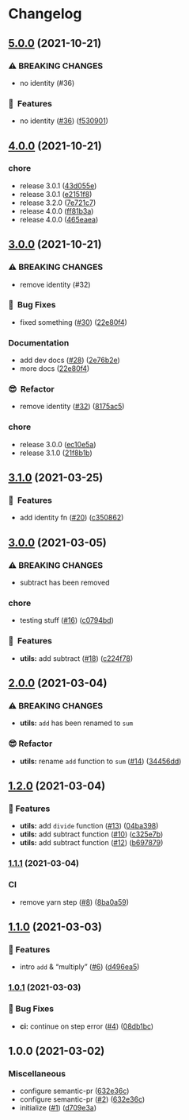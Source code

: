 # Changelog

## [5.0.0](https://www.github.com/ze-flo/zeflo_test_env/compare/v4.0.0...v5.0.0) (2021-10-21)


### ⚠ BREAKING CHANGES

* no identity (#36)

### :rocket:&nbsp;&nbsp;Features

* no identity ([#36](https://www.github.com/ze-flo/zeflo_test_env/issues/36)) ([f530901](https://www.github.com/ze-flo/zeflo_test_env/commit/f5309016915661c3d1ff0953ad6d9f51dc8d4a9b))

## [4.0.0](https://www.github.com/ze-flo/zeflo_test_env/compare/v3.0.0...v4.0.0) (2021-10-21)


### chore

* release 3.0.1 ([43d055e](https://www.github.com/ze-flo/zeflo_test_env/commit/43d055e4936211875e352b93d34e7a5ad5bdc341))
* release 3.0.1 ([e2151f8](https://www.github.com/ze-flo/zeflo_test_env/commit/e2151f837f12ccef1b6d2019243aaa6ca39971c6))
* release 3.2.0 ([7e721c7](https://www.github.com/ze-flo/zeflo_test_env/commit/7e721c7ef9cd81c8f254069f4ee2d99d010ef7bd))
* release 4.0.0 ([ff81b3a](https://www.github.com/ze-flo/zeflo_test_env/commit/ff81b3a386fbf3f92c2ff18e9eaba92809225054))
* release 4.0.0 ([465eaea](https://www.github.com/ze-flo/zeflo_test_env/commit/465eaeaf1e65d24b109cea2ec6a134072d9bfa5e))

## [3.0.0](https://www.github.com/ze-flo/zeflo_test_env/compare/v3.1.0...v3.0.0) (2021-10-21)


### ⚠ BREAKING CHANGES

* remove identity (#32)

### :bug:&nbsp;&nbsp;Bug Fixes

* fixed something ([#30](https://www.github.com/ze-flo/zeflo_test_env/issues/30)) ([22e80f4](https://www.github.com/ze-flo/zeflo_test_env/commit/22e80f44d991f62ad8416b435e9a05c006f46e1d))


### Documentation

* add dev docs ([#28](https://www.github.com/ze-flo/zeflo_test_env/issues/28)) ([2e76b2e](https://www.github.com/ze-flo/zeflo_test_env/commit/2e76b2eed75b5a9c1735dc431d34f81ad3269408))
* more docs ([22e80f4](https://www.github.com/ze-flo/zeflo_test_env/commit/22e80f44d991f62ad8416b435e9a05c006f46e1d))


### :sunglasses:&nbsp;&nbsp;Refactor

* remove identity ([#32](https://www.github.com/ze-flo/zeflo_test_env/issues/32)) ([8175ac5](https://www.github.com/ze-flo/zeflo_test_env/commit/8175ac5c933705c0cfe300589b17c864e69adfa8))


### chore

* release 3.0.0 ([ec10e5a](https://www.github.com/ze-flo/zeflo_test_env/commit/ec10e5ae91e8f31259e4a7aa8fe7bdbcc0b60dc9))
* release 3.1.0 ([21f8b1b](https://www.github.com/ze-flo/zeflo_test_env/commit/21f8b1bde49967bc9af9630f0576b8e3c22c07d2))

## [3.1.0](https://www.github.com/ze-flo/zeflo_test_release_plz/compare/v3.0.0...v3.1.0) (2021-03-25)


### :rocket:&nbsp;&nbsp;Features

* add identity fn ([#20](https://www.github.com/ze-flo/zeflo_test_release_plz/issues/20)) ([c350862](https://www.github.com/ze-flo/zeflo_test_release_plz/commit/c3508624f8ffe772608c4db70c9f6722fdd9b0a8))

## [3.0.0](https://www.github.com/ze-flo/zeflo_test_release_plz/compare/v2.0.0...v3.0.0) (2021-03-05)


### ⚠ BREAKING CHANGES

* subtract has been removed

### chore

* testing stuff ([#16](https://www.github.com/ze-flo/zeflo_test_release_plz/issues/16)) ([c0794bd](https://www.github.com/ze-flo/zeflo_test_release_plz/commit/c0794bd0cfad321efca8ec7cbccb4c2bfbe1558e))


### :rocket:&nbsp;&nbsp;Features

* **utils:** add subtract ([#18](https://www.github.com/ze-flo/zeflo_test_release_plz/issues/18)) ([c224f78](https://www.github.com/ze-flo/zeflo_test_release_plz/commit/c224f78bf4d89032fb69d24911b2d1b9a86be0ef))

## [2.0.0](https://www.github.com/ze-flo/zeflo_test_release_plz/compare/v1.2.0...v2.0.0) (2021-03-04)


### ⚠ BREAKING CHANGES

* **utils:** `add` has been renamed to `sum`

### :sunglasses:  Refactor

* **utils:** rename `add` function to `sum` ([#14](https://www.github.com/ze-flo/zeflo_test_release_plz/issues/14)) ([34456dd](https://www.github.com/ze-flo/zeflo_test_release_plz/commit/34456dd456e3f5254d2ee881e16c0c2dc1a981bf))

## [1.2.0](https://www.github.com/ze-flo/zeflo_test_release_plz/compare/v1.1.1...v1.2.0) (2021-03-04)


### :rocket:  Features

* **utils:** add `divide` function ([#13](https://www.github.com/ze-flo/zeflo_test_release_plz/issues/13)) ([04ba398](https://www.github.com/ze-flo/zeflo_test_release_plz/commit/04ba3987469c899c4387d2823299aeda1441e77d))
* **utils:** add subtract function ([#10](https://www.github.com/ze-flo/zeflo_test_release_plz/issues/10)) ([c325e7b](https://www.github.com/ze-flo/zeflo_test_release_plz/commit/c325e7ba8d81ea1db5518b23bada3ddd3978110b))
* **utils:** add subtract function ([#12](https://www.github.com/ze-flo/zeflo_test_release_plz/issues/12)) ([b697879](https://www.github.com/ze-flo/zeflo_test_release_plz/commit/b697879914d3fffeb98e2c80ab9d1b3ff719248e))

### [1.1.1](https://www.github.com/ze-flo/zeflo_test_release_plz/compare/v1.1.0...v1.1.1) (2021-03-04)


### CI

* remove yarn step ([#8](https://www.github.com/ze-flo/zeflo_test_release_plz/issues/8)) ([8ba0a59](https://www.github.com/ze-flo/zeflo_test_release_plz/commit/8ba0a599173923d371ff5775a610155a7f40461e))

## [1.1.0](https://www.github.com/ze-flo/zeflo_test_release_plz/compare/v1.0.1...v1.1.0) (2021-03-03)


### :rocket:  Features

* intro `add` & “multiply” ([#6](https://www.github.com/ze-flo/zeflo_test_release_plz/issues/6)) ([d496ea5](https://www.github.com/ze-flo/zeflo_test_release_plz/commit/d496ea54e9ff62f4b34ef779fcb617f323bf933c))

### [1.0.1](https://www.github.com/ze-flo/zeflo_test_release_plz/compare/v1.0.0...v1.0.1) (2021-03-03)


### :bug: Bug Fixes

* **ci:** continue on step error ([#4](https://www.github.com/ze-flo/zeflo_test_release_plz/issues/4)) ([08db1bc](https://www.github.com/ze-flo/zeflo_test_release_plz/commit/08db1bca63539a9039badb8848ef8d501a917d67))

## 1.0.0 (2021-03-02)


### Miscellaneous

* configure semantic-pr ([632e36c](https://www.github.com/ze-flo/zeflo_test_release_plz/commit/632e36c540122a39040cde8578e0771a7a3dc646))
* configure semantic-pr ([#2](https://www.github.com/ze-flo/zeflo_test_release_plz/issues/2)) ([632e36c](https://www.github.com/ze-flo/zeflo_test_release_plz/commit/632e36c540122a39040cde8578e0771a7a3dc646))
* initialize ([#1](https://www.github.com/ze-flo/zeflo_test_release_plz/issues/1)) ([d709e3a](https://www.github.com/ze-flo/zeflo_test_release_plz/commit/d709e3a13054226dfd1271bd6c538463a8203c5a))
